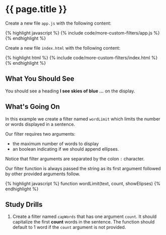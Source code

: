 # {{ page.title }}

Create a new file `app.js` with the following content:

{% highlight javascript %}
{% include code/more-custom-filters/app.js %}
{% endhighlight %}

Create a new file `index.html` with the following content:

{% highlight html %}
{% include code/more-custom-filters/index.html %}
{% endhighlight %}

## What You Should See

You should see a heading **I see skies of blue ...** on the display.

## What's Going On

In this example we create a filter named `wordLimit` which limits the number
or words displayed in a sentence.

Our filter requires two arguments:

* the maximum number of words to display
* an boolean indicating if we should append ellipses.

Notice that filter arguments are separated by the colon `:` character.

Our filter function is always passed the string as its first argument
followed by other provided arguments follow.

{% highlight javascript %}
function wordLimit(text, count, showElipses)
{% endhighlight %}

## Study Drills

1. Create a filter named `capWords` that has one argument `count`. It should
capitalize the first **count** words in the sentence. The function should
default to 1 word if the `count` argument is not provided.

